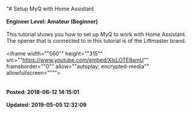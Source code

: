 "# Setup MyQ with Home Assistant<br /><br />**Engineer Level: Amateur (Beginner)** <br /><br /> This tutorial shows you how to set up MyQ to work with Home Assistant. The opener that is connected to in this tutorial is of the Liftmaster brand.<br /> <br /> ​​​​​​​<iframe width=""560"" height=""315"" src=""https://www.youtube.com/embed/XIsLOTE8amU"" frameborder=""0"" allow=""autoplay; encrypted-media"" allowfullscreen=""""></iframe><br /><br /><br />**Posted: 2018-06-12 14:15:01** <br /><br />**Updated: 2019-05-05 12:32:09** <br /><br />
